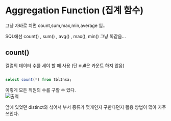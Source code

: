 
# Aggregation Function (집계 함수)

그냥 자바로 치면 count,sum,max,min,average 임..  

SQL에선 count() , sum() , avg() , max(), min() 그냥 똑같음...  


## count()
컬럼의 데이터 수를 세야 할 때 사용 (단 null은 카운트 하지 않음)  

```sql

select count(*) from tblInsa;
```
이렇게 모든 직원의 수를 구할 수 있다.  
![출력](https://github.com/juniel1299/juniel1299.github.io/assets/62318700/5dd449e0-2d6c-4997-a29b-4831289b5149)

앞에 있었던 distinct와 섞어서 부서 종류가 몇개인지 구한다던지 활용 방법이 많아 자주 쓰인다.  

